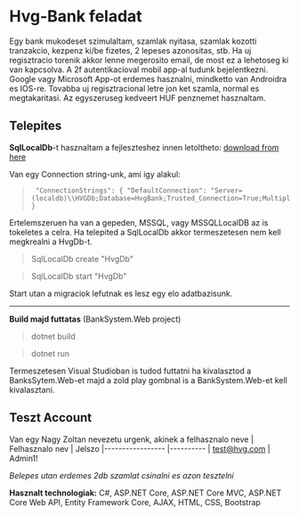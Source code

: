 
# Hvg-Bank feladat 

Egy bank mukodeset szimulaltam, szamlak nyitasa, szamlak kozotti tranzakcio, kezpenz ki/be fizetes, 2 lepeses azonositas, stb. Ha uj regisztracio torenik akkor lenne megerosito email, de most ez a lehetoseg ki van kapcsolva. A 2f autentikacioval mobil app-al tudunk bejelentkezni. Google vagy Microsoft App-ot erdemes hasznalni, mindketto van Androidra es IOS-re. Tovabba uj regisztracional letre jon ket szamla, normal es megtakaritasi. Az egyszeruseg kedveert HUF penznemet hasznaltam.

## Telepites
**SqlLocalDb**-t hasznaltam a fejleszteshez innen letoltheto: [download from here](https://download.microsoft.com/download/7/c/1/7c14e92e-bdcb-4f89-b7cf-93543e7112d1/SqlLocalDB.msi)

Van egy Connection string-unk, ami igy alakul:
>      "ConnectionStrings": { "DefaultConnection": "Server=(localdb)\\HVGDb;Database=HvgBank;Trusted_Connection=True;MultipleActiveResultSets=true" }


Ertelemszeruen ha van a gepeden, MSSQL, vagy MSSQLLocalDB az is tokeletes a celra. 
Ha telepited a SqlLocalDb akkor termeszetesen nem kell megkrealni a HvgDb-t.
>SqlLocalDb create "HvgDb"

>SqlLocalDb start "HvgDb"

Start utan a migraciok lefutnak es lesz egy elo adatbazisunk.



***
**Build majd futtatas** (BankSystem.Web project)
>dotnet build

>dotnet run

Termeszetesen Visual Studioban is tudod futtatni ha kivalasztod a BanksSytem.Web-et majd a zold play gombnal is a BankSystem.Web-et kell kivalasztani.

## Teszt Account
Van egy Nagy Zoltan nevezetu urgenk, akinek a felhasznalo neve
| Felhasznalo nev                 | Jelszo 
|-----------------	|----------
| test@hvg.com         | Admin1!

*Belepes utan erdemes 2db szamlat csinalni es azon tesztelni*



**Hasznalt technologiak:**
C#, ASP.NET Core, ASP.NET Core MVC, ASP.NET Core Web API, Entity Framework Core, AJAX, HTML, CSS, Bootstrap
